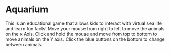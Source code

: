 # Aquarium
This is an educational game that allows kids to interact with virtual sea life and learn fun facts! 
Move your mouse from right to left to move the animals on the x Axis. Click and hold the mouse and move from top to bottom to move animals on the Y axis. Click the blue buttons on the bottom to change between animals. 
